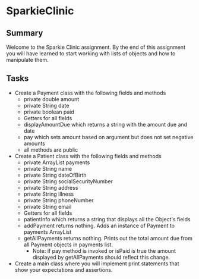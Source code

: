 # SparkieClinic
## Summary
Welcome to the Sparkie Clinic assignment. By the end of this assignment you will have learned to start working with lists of objects and how to manipulate them.

## Tasks

- Create a Payment class with the following fields and methods
  - private double amount
  - private String date
  - private boolean paid
  - Getters for all fields
  - displayAmountDue which returns a string with the amount due and date
  - pay which sets amount based on argument but does not set negative amounts
  - all methods are public
- Create a Patient class with the following fields and methods
  - private ArrayList<Payment> payments
  - private String name
  - private String dateOfBirth
  - private String socialSecurityNumber
  - private String address
  - private String illness
  - private String phoneNumber
  - private String email
  - Getters for all fields
  - patientInfo which returns a string that displays all the Object's fields
  - addPayment returns nothing. Adds an instance of Payment to payments ArrayList
  - getAllPayments returns nothing. Prints out the total amount due from all Payment objects in payments list.
    - Note: if pay method is invoked or isPaid is true the amount displayed by getAllPayments should reflect this change.
- Create a main class where you will implement print statements that show your expectations and assertions.
